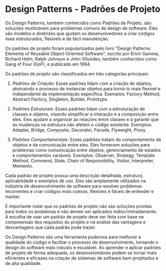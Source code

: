 # Design Patterns - Padrões de Projeto

Os Design Patterns, também conhecidos como Padrões de Projeto, são soluções reutilizáveis para problemas comuns de design de software. Eles são modelos e diretrizes que ajudam os desenvolvedores a criar códigos mais estruturados, flexíveis e de fácil manutenção.

Os padrões de projeto foram popularizados pelo livro "Design Patterns: Elements of Reusable Object-Oriented Software", escrito por Erich Gamma, Richard Helm, Ralph Johnson e John Vlissides, também conhecidos como Gang of Four (GoF), e publicado em 1994.

Os padrões de projeto são classificados em três categorias principais:

1. *Padrões de Criação:* Esses padrões lidam com a criação de objetos, abstraindo o processo de instanciar objetos para torná-lo mais flexível e independente da implementação específica. Exemplos: Factory Method, Abstract Factory, Singleton, Builder, Prototype.

2. *Padrões Estruturais:* Esses padrões lidam com a estruturação de classes e objetos, visando simplificar a interação e a composição entre eles. Eles ajudam a organizar as relações entre classes e a garantir que as mudanças na estrutura não afetem o código existente. Exemplos: Adapter, Bridge, Composite, Decorator, Facade, Flyweight, Proxy.

3. *Padrões Comportamentais:* Esses padrões tratam do comportamento de objetos e da comunicação entre eles. Eles fornecem soluções para problemas como comunicação entre objetos, gerenciamento de estados e comportamentos variáveis. Exemplos: Observer, Strategy, Template Method, Command, State, Chain of Responsibility, Visitor, Interpreter, Memento.

Cada padrão de projeto possui uma descrição detalhada, estrutura, aplicabilidade e exemplos de uso. Eles são amplamente utilizados na indústria de desenvolvimento de software para resolver problemas recorrentes e criar códigos mais coesos, flexíveis e fáceis de entender e manter.

É importante notar que os padrões de projeto não são soluções prontas para todos os problemas e não devem ser aplicados indiscriminadamente. A escolha de usar um padrão de projeto deve ser feita com base na compreensão dos requisitos do projeto e na análise das vantagens e desvantagens que cada padrão pode trazer.

Os Design Patterns são uma ferramenta poderosa para melhorar a qualidade do código e facilitar o processo de desenvolvimento, tornando o design do software mais robusto e escalável. Ao aprender e aplicar padrões de projeto de forma adequada, os desenvolvedores podem se tornar mais eficientes e eficazes na criação de sistemas de software bem projetados e de alta qualidade.
